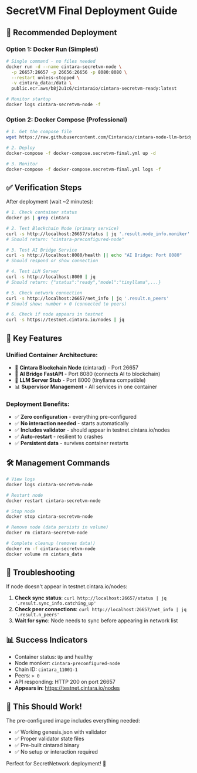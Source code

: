 # SecretVM Final Deployment Guide

## 🎯 **Recommended Deployment**

### **Option 1: Docker Run (Simplest)**
```bash
# Single command - no files needed
docker run -d --name cintara-secretvm-node \
  -p 26657:26657 -p 26656:26656 -p 8080:8080 \
  --restart unless-stopped \
  -v cintara_data:/data \
  public.ecr.aws/b8j2u1c6/cintaraio/cintara-secretvm-ready:latest

# Monitor startup
docker logs cintara-secretvm-node -f
```

### **Option 2: Docker Compose (Professional)**
```bash
# 1. Get the compose file
wget https://raw.githubusercontent.com/Cintaraio/cintara-node-llm-bridge/feat/unified-automated-setup/docker-compose.secretvm-final.yml

# 2. Deploy
docker-compose -f docker-compose.secretvm-final.yml up -d

# 3. Monitor
docker-compose -f docker-compose.secretvm-final.yml logs -f
```

## ✅ **Verification Steps**

After deployment (wait ~2 minutes):

```bash
# 1. Check container status
docker ps | grep cintara

# 2. Test Blockchain Node (primary service)
curl -s http://localhost:26657/status | jq '.result.node_info.moniker'
# Should return: "cintara-preconfigured-node"

# 3. Test AI Bridge Service
curl -s http://localhost:8080/health || echo "AI Bridge: Port 8080"
# Should respond or show connection

# 4. Test LLM Server
curl -s http://localhost:8000 | jq
# Should return: {"status":"ready","model":"tinyllama",...}

# 5. Check network connection
curl -s http://localhost:26657/net_info | jq '.result.n_peers'
# Should show: number > 0 (connected to peers)

# 6. Check if node appears in testnet
curl -s https://testnet.cintara.io/nodes | jq
```

## 🌟 **Key Features**

### **Unified Container Architecture:**
- 🔗 **Cintara Blockchain Node** (cintarad) - Port 26657
- 🤖 **AI Bridge FastAPI** - Port 8080 (connects AI to blockchain)
- 🧠 **LLM Server Stub** - Port 8000 (tinyllama compatible)
- 📊 **Supervisor Management** - All services in one container

### **Deployment Benefits:**
- ✅ **Zero configuration** - everything pre-configured
- ✅ **No interaction needed** - starts automatically
- ✅ **Includes validator** - should appear in testnet.cintara.io/nodes
- ✅ **Auto-restart** - resilient to crashes
- ✅ **Persistent data** - survives container restarts

## 🛠️ **Management Commands**

```bash
# View logs
docker logs cintara-secretvm-node

# Restart node
docker restart cintara-secretvm-node

# Stop node
docker stop cintara-secretvm-node

# Remove node (data persists in volume)
docker rm cintara-secretvm-node

# Complete cleanup (removes data!)
docker rm -f cintara-secretvm-node
docker volume rm cintara_data
```

## 🔧 **Troubleshooting**

If node doesn't appear in testnet.cintara.io/nodes:

1. **Check sync status**: `curl http://localhost:26657/status | jq '.result.sync_info.catching_up'`
2. **Check peer connections**: `curl http://localhost:26657/net_info | jq '.result.n_peers'`
3. **Wait for sync**: Node needs to sync before appearing in network list

## 📊 **Success Indicators**

- Container status: `Up` and healthy
- Node moniker: `cintara-preconfigured-node`
- Chain ID: `cintara_11001-1`
- Peers: `> 0`
- API responding: HTTP 200 on port 26657
- **Appears in**: https://testnet.cintara.io/nodes

## 🎯 **This Should Work!**

The pre-configured image includes everything needed:
- ✅ Working genesis.json with validator
- ✅ Proper validator state files
- ✅ Pre-built cintarad binary
- ✅ No setup or interaction required

Perfect for SecretNetwork deployment! 🚀